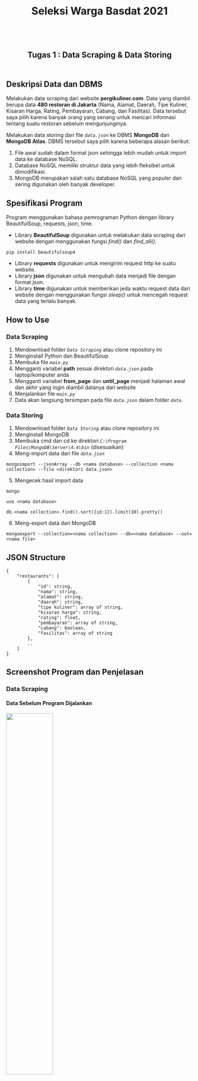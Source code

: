 <h1 align="center">
  <br>
  Seleksi Warga Basdat 2021
  <br>
  <br>
</h1>

<h2 align="center">
  <br>
  Tugas 1 : Data Scraping & Data Storing
  <br>
  <br>
</h2>

## Deskripsi Data dan DBMS

Melakukan data scraping dari website **pergikuliner.com**. Data yang diambil berupa data __480 restoran di Jakarta__ (Nama, Alamat, Daerah, Tipe Kuliner, Kisaran Harga, Rating, Pembayaran, Cabang, dan Fasilitas). Data tersebut saya pilih karena banyak orang yang senang untuk mencari informasi tentang suatu restoran sebelum mengunjunginya.

Melakukan data storing dari file _`data.json`_ ke DBMS **MongoDB** dan **MongoDB Atlas**. DBMS tersebut saya pilih karena beberapa alasan berikut:

1. File awal sudah dalam format json sehingga lebih mudah untuk import data ke database NoSQL.
2. Database NoSQL memiliki struktur data yang lebih fleksibel untuk dimodifikasi.
3. MongoDB merupakan salah satu database NoSQL yang populer dan sering digunakan oleh banyak developer.

## Spesifikasi Program

Program menggunakan bahasa pemrograman Python dengan library BeautifulSoup, requests, json, time.

- Library **BeautifulSoup** digunakan untuk melakukan data scraping dari website dengan menggunakan fungsi _find()_ dan _find_all()_.
```
pip install beautifulsoup4
```
- Library **requests** digunakan untuk mengirim request http ke suatu website.
- Library **json** digunakan untuk mengubah data menjadi file dengan format json.
- Library **time** digunakan untuk memberikan jeda waktu request data dari website dengan menggunakan fungsi _sleep()_ untuk mencegah request data yang terlalu banyak.

## How to Use

### Data Scraping

1. Mendownload folder _`Data Scraping`_ atau clone repository ini
2. Menginstall Python dan BeautifulSoup
3. Membuka file _`main.py`_
4. Mengganti variabel **path** sesuai direktori _`data.json`_ pada laptop/komputer anda
5. Mengganti variabel **from_page** dan **until_page** menjadi halaman awal dan akhir yang ingin diambil datanya dari website
6. Menjalankan file _`main.py`_
7. Data akan langsung tersimpan pada file _`data.json`_ dalam folder _`data`_.

### Data Storing

1. Mendownload folder _`Data Storing`_ atau clone repository ini
2. Menginstall MongoDB
3. Membuka cmd dan cd ke direktori _`C:\Program Files\MongoDB\Server\4.4\bin`_ (disesuaikan)
4. Meng-import data dari file _`data.json`_

```
mongoimport --jsonArray --db <nama database> --collection <nama collection> --file <direktori data.json>
```

5. Mengecek hasil import data

```
mongo
```

```
use <nama database>
```

```
db.<nama collection>.find().sort({id:1}).limit(10).pretty()
```

6. Meng-export data dari MongoDB

```
mongoexport --collection=<nama collection> --db=<nama database> --out=<nama file>
```

## JSON Structure

```
{
    "restaurants": [
        {
            "id": string,
            "nama": string,
            "alamat": string,
            "daerah": string,
            "tipe kuliner": array of string,
            "kisaran harga": string,
            "rating": float,
            "pembayaran": array of string,
            "cabang": boolean,
            "fasilitas": array of string
        },
        ..
    ]
}
```

## Screenshot Program dan Penjelasan

### Data Scraping

#### Data Sebelum Program Dijalankan

<img src="https://github.com/roscellyn/Seleksi-2021-Tugas-1/blob/main/Data%20Scraping/screenshot/data-before.png" width="50%">

#### Program 1 Mengambil Data Restoran dari Page 1-10

<img src="https://github.com/roscellyn/Seleksi-2021-Tugas-1/blob/main/Data%20Scraping/screenshot/program-1.png" width="50%">

#### Program 2 Mengambil Data Restoran dari Page 11-20

<img src="https://github.com/roscellyn/Seleksi-2021-Tugas-1/blob/main/Data%20Scraping/screenshot/program-2.png" width="50%">

Program ini diulang sebanyak 3 kali karena ditemukan kesalahan saat pengambilan data.

#### Program 3 Mengambil Data Restoran dari Page 21-25

<img src="https://github.com/roscellyn/Seleksi-2021-Tugas-1/blob/main/Data%20Scraping/screenshot/program-3.png" width="50%">

#### Data Setelah Program 1, 2, 3 Selesai Dijalankan

<img src="https://github.com/roscellyn/Seleksi-2021-Tugas-1/blob/main/Data%20Scraping/screenshot/data-mid.png" width="50%">

Setelah pengecekan ulang data json, ditemukan data yang duplikat karena program 2 diulang namun data yang sudah tersimpan belum dihapus sehingga total baris pada file json berbeda dengan hasil screenshot. Selain itu, nama atribut **harga** diubah menjadi **kisaran harga** agar tidak rancu.

#### Program 4 Mengambil Data Restoran dari Page 26-30

<img src="https://github.com/roscellyn/Seleksi-2021-Tugas-1/blob/main/Data%20Scraping/screenshot/program-4.png" width="50%">

#### Program 5 Mengambil Data Restoran dari Page 31-40

<img src="https://github.com/roscellyn/Seleksi-2021-Tugas-1/blob/main/Data%20Scraping/screenshot/program-5.png" width="50%">

#### Data Setelah Seluruh Program Selesai Dijalankan

<img src="https://github.com/roscellyn/Seleksi-2021-Tugas-1/blob/main/Data%20Scraping/screenshot/data-after.png" width="50%">

### Data Storing

#### Import Data ke MongoDB

<img src="https://github.com/roscellyn/Seleksi-2021-Tugas-1/blob/main/Data%20Storing/screenshot/import-data.png">

#### Access Data dari MongoDB

<img src="https://github.com/roscellyn/Seleksi-2021-Tugas-1/blob/main/Data%20Storing/screenshot/imported-data.png" width="50%">

#### Export Data dari MongoDB

<img src="https://github.com/roscellyn/Seleksi-2021-Tugas-1/blob/main/Data%20Storing/screenshot/export-data.png">

#### Import Data ke MongoDB Atlas

<img src="https://github.com/roscellyn/Seleksi-2021-Tugas-1/blob/main/Data%20Storing/screenshot/import-data-online.png">

#### Access Data via API

<img src="https://github.com/roscellyn/Seleksi-2021-Tugas-1/blob/main/Data%20Storing/screenshot/access-data-via-api.png" width="50%">

## References

### Data Scraping

Berikut daftar library yang digunakan beserta referensi lainnya:

1. BeautifulSoup

- https://pypi.org/project/beautifulsoup4/

2. requests

- https://pypi.org/project/requests/

3. json

- https://www.geeksforgeeks.org/append-to-json-file-using-python/

4. time

- https://docs.python.org/3/library/time.html

5. Referensi lainnya <br />

Website untuk data scraping:

- https://pergikuliner.com/restaurants?utf8=%E2%9C%93&search_place=&default_search=Jakarta&search_name_cuisine=&commit=

Panduan data scraping:

- http://bit.ly/DataScrapingGuidance

Link tutorial Youtube:

- https://www.youtube.com/watch?v=XVv6mJpFOb0&ab_channel=freeCodeCamp.org

### Data Storing

- https://docs.mongodb.com/v4.2/reference/program/mongoexport/
- https://www.youtube.com/watch?v=Phe9B2HRVmc&t=101s&ab_channel=PraveenKumar
- https://github.com/beaucarnes/mern-exercise-tracker-mongodb/tree/master/backend

## Author

Jacelyn Felisha <br />
18219097 <br />
Sistem dan Teknologi Informasi ITB 2019
